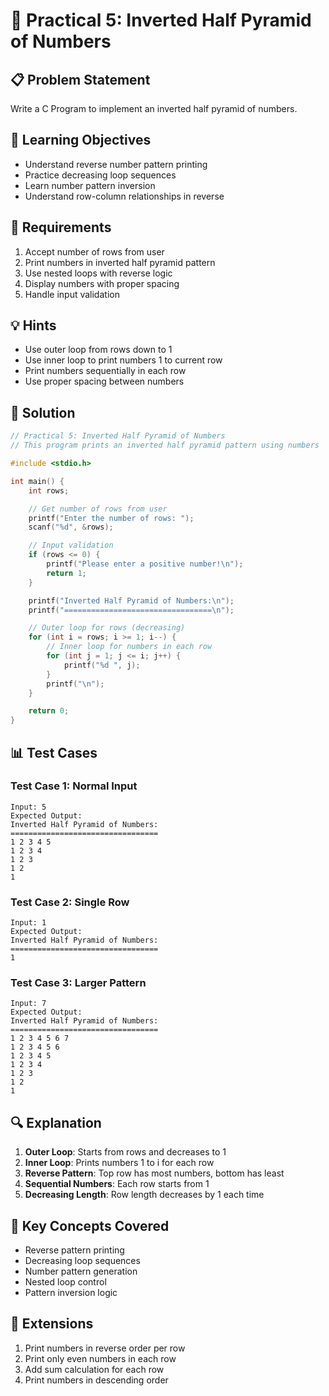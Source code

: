 # 🎯 Practical 5: Inverted Half Pyramid of Numbers

## 📋 Problem Statement

Write a C Program to implement an inverted half pyramid of numbers.

## 🎯 Learning Objectives

- Understand reverse number pattern printing
- Practice decreasing loop sequences
- Learn number pattern inversion
- Understand row-column relationships in reverse

## 📝 Requirements

1. Accept number of rows from user
2. Print numbers in inverted half pyramid pattern
3. Use nested loops with reverse logic
4. Display numbers with proper spacing
5. Handle input validation

## 💡 Hints

- Use outer loop from rows down to 1
- Use inner loop to print numbers 1 to current row
- Print numbers sequentially in each row
- Use proper spacing between numbers

## 🔧 Solution

```c
// Practical 5: Inverted Half Pyramid of Numbers
// This program prints an inverted half pyramid pattern using numbers

#include <stdio.h>

int main() {
    int rows;

    // Get number of rows from user
    printf("Enter the number of rows: ");
    scanf("%d", &rows);

    // Input validation
    if (rows <= 0) {
        printf("Please enter a positive number!\n");
        return 1;
    }

    printf("Inverted Half Pyramid of Numbers:\n");
    printf("=================================\n");

    // Outer loop for rows (decreasing)
    for (int i = rows; i >= 1; i--) {
        // Inner loop for numbers in each row
        for (int j = 1; j <= i; j++) {
            printf("%d ", j);
        }
        printf("\n");
    }

    return 0;
}
```

## 📊 Test Cases

### Test Case 1: Normal Input
```
Input: 5
Expected Output:
Inverted Half Pyramid of Numbers:
=================================
1 2 3 4 5
1 2 3 4
1 2 3
1 2
1
```

### Test Case 2: Single Row
```
Input: 1
Expected Output:
Inverted Half Pyramid of Numbers:
=================================
1
```

### Test Case 3: Larger Pattern
```
Input: 7
Expected Output:
Inverted Half Pyramid of Numbers:
=================================
1 2 3 4 5 6 7
1 2 3 4 5 6
1 2 3 4 5
1 2 3 4
1 2 3
1 2
1
```

## 🔍 Explanation

1. **Outer Loop**: Starts from rows and decreases to 1
2. **Inner Loop**: Prints numbers 1 to i for each row
3. **Reverse Pattern**: Top row has most numbers, bottom has least
4. **Sequential Numbers**: Each row starts from 1
5. **Decreasing Length**: Row length decreases by 1 each time

## 🎯 Key Concepts Covered

- Reverse pattern printing
- Decreasing loop sequences
- Number pattern generation
- Nested loop control
- Pattern inversion logic

## 🚀 Extensions

1. Print numbers in reverse order per row
2. Print only even numbers in each row
3. Add sum calculation for each row
4. Print numbers in descending order